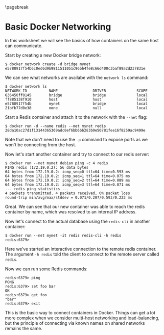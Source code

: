 \pagebreak

# Basic Docker Networking

In this worksheet we will see the basics of how containers on the same host can communicate.

Start by creating a new Docker bridge network:

```
$ docker network create -d bridge mynet
e5788917f54b6c0ed6d9b9811511051c96b64fe8c66d400c3baf89a2d237831e
```

We can see what networks are availabe with the `network ls` command:

```
$ docker network ls
NETWORK ID          NAME                DRIVER              SCOPE
636450ff0145        bridge              bridge              local
ff885138f910        host                host                local
e5788917f54b        mynet               bridge              local
21bfb77d0e38        none                null                local
```

Start a Redis container and attach it to the network with the `--net` flag:

```
$ docker run -d --name redis --net mynet redis
28da10ac27d1f13144365369adc0ef6bb6bb283b9e50781fee16f8259ac9499e
```

Note that we don't need to use the `-p` command to expose ports as we won't be
connecting from the host.

Now let's start another container and try to connect to our redis server:

```
$ docker run --net mynet debian ping -c 4 redis
PING redis (172.19.0.2): 56 data bytes
64 bytes from 172.19.0.2: icmp_seq=0 ttl=64 time=0.593 ms
64 bytes from 172.19.0.2: icmp_seq=1 ttl=64 time=0.075 ms
64 bytes from 172.19.0.2: icmp_seq=2 ttl=64 time=0.089 ms
64 bytes from 172.19.0.2: icmp_seq=3 ttl=64 time=0.071 ms
--- redis ping statistics ---
4 packets transmitted, 4 packets received, 0% packet loss
round-trip min/avg/max/stddev = 0.071/0.207/0.593/0.223 ms
```

Great. We can see that our new container was able to reach the redis container
by name, which was resolved to an internal IP address.

Now let's connect to the actual database using the `redis-cli` in another
container:

```
$ docker run --net mynet -it redis redis-cli -h redis
redis:6379> 
```

Here we've started an interactive connection to the remote redis container. The
argument `-h redis` told the client to connect to the remote server called
`redis`.

Now we can run some Redis commands:

```
redis:6379> ping
PONG
redis:6379> set foo bar
OK
redis:6379> get foo
"bar"
redis:6379> exit
```

This is the basic way to connect containers in Docker. Things can get a lot more
complex when we consider multi-host networking and load-balancing, but the
principle of connecting via known names on shared networks remains the same.

